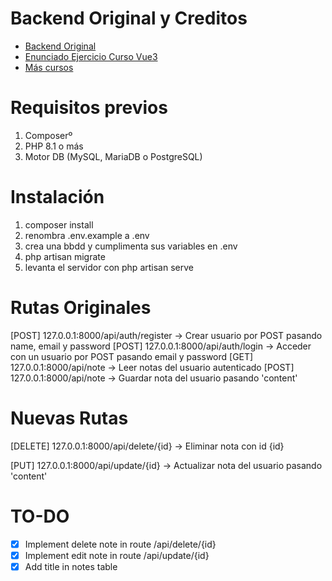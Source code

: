 # Backend Original y Creditos
<ul>
    <li>
        <a href="https://github.com/JJRuizDeveloper/vue-example-server">Backend Original</a>
    </li>
    <li>
        <a href="https://www.youtube.com/watch?v=XkRi9_MS3ns&list=LL&index=3">Enunciado Ejercicio Curso Vue3</a>
    </li>
    <li>
        <a href="https://campus-ademass.com/">Más cursos</a>
    </li>
</ul>

# Requisitos previos
1. Composerº
2. PHP 8.1 o más
3. Motor DB (MySQL, MariaDB o PostgreSQL)

# Instalación

1. composer install
2. renombra .env.example a .env
3. crea una bbdd y cumplimenta sus variables en .env
4. php artisan migrate
5. levanta el servidor con php artisan serve


# Rutas Originales

[POST] 127.0.0.1:8000/api/auth/register    -> Crear usuario por POST pasando name, email y password
[POST] 127.0.0.1:8000/api/auth/login    -> Acceder con un usuario por POST pasando email y password
[GET] 127.0.0.1:8000/api/note          -> Leer notas del usuario autenticado
[POST] 127.0.0.1:8000/api/note          -> Guardar nota del usuario pasando 'content'

# Nuevas Rutas
[DELETE] 127.0.0.1:8000/api/delete/{id}      -> Eliminar nota con id {id}

[PUT] 127.0.0.1:8000/api/update/{id}          -> Actualizar nota del usuario pasando 'content'

# TO-DO
- [x] Implement delete note in route /api/delete/{id} 
- [x] Implement edit note in route /api/update/{id} 
- [x] Add title in notes table